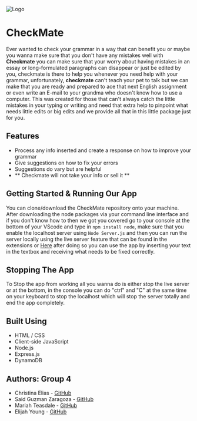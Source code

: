 ![Logo](https://im5.ezgif.com/tmp/ezgif-5-4e754ef82a.gif)
# CheckMate

Ever wanted to check your grammar in a way that can benefit you or maybe you wanna make sure that you don't have any mistakes well with **Checkmate** you can make sure that your worry about having mistakes in an essay or long-formulated paragraphs can disappear or just be edited by you, checkmate is there to help you whenever you need help with your grammar, unfortunately, **checkmate** can't teach your pet to talk but we can make that you are ready and prepared to ace that next English assignment or even write an E-mail to your grandma who doesn't know how to use a computer. This was created for those that can't always catch the little mistakes in your typing or writing and need that extra help to pinpoint what needs little edits or big edits and we provide all that in this little package just for you.

## Features
- Process any info inserted and create a response on how to improve your grammar
- Give suggestions on how to fix your errors
- Suggestions do vary but are helpful
- ** Checkmate will not take your info or sell it **
 
<!-- ## Process and Approach -->

<!-- Write some stuff here ...  -->

## Getting Started & Running Our App
You can clone/download the CheckMate repository onto your machine. After downloading the node packages via your command line interface and if you don't know how to then we got you covered go to your console at the bottom of your VScode and type in ```npm install node```, make sure that you enable the localhost server using ```Node Server.js``` and then you can run the server locally using the live server feature that can be found in the extensions or [Here](https://marketplace.visualstudio.com/items?itemName=ritwickdey.LiveServer) after doing so you can use the app by inserting your text in the textbox and receiving what needs to be fixed correctly.

## Stopping The App
To Stop the app from working all you wanna do is either stop the live server or at the bottom, in the console you can do "ctrl" and "C" at the same time on your keyboard to stop the localhost which will stop the server totally and end the app completely.

## Built Using
* HTML / CSS
* Client-side JavaScript
* Node.js
* Express.js
* DynamoDB

## Authors: Group 4
- Christina Elias - [GitHub](https://github.com/eliaschristina4)
- Said Guzman Zaragoza - [GitHub](https://github.com/Said-Guzman)
- Mariah Teasdale - [GitHub](https://github.com/MMTeasdale)
- Elijah Young - [GitHub](https://github.com/ElijahMYoung)
